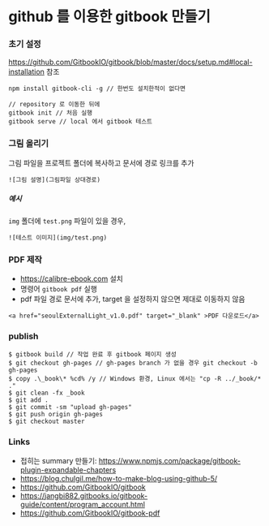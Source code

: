 # github 를 이용한 gitbook 만들기

### 초기 설정
https://github.com/GitbookIO/gitbook/blob/master/docs/setup.md#local-installation 참조
```
npm install gitbook-cli -g // 한번도 설치한적이 없다면

// repository 로 이동한 뒤에
gitbook init // 처음 실행
gitbook serve // local 에서 gitbook 테스트
```


### 그림 올리기
그림 파일을 프로젝트 폴더에 복사하고 문서에 경로 링크를 추가
```
![그림 설명](그림파일 상대경로)
```

##### 예시
`img` 폴더에 `test.png` 파일이 있을 경우,
```
![테스트 이미지](img/test.png)
```

### PDF 제작
* https://calibre-ebook.com 설치
* 명령어 `gitbook pdf` 실행
* pdf 파일 경로 문서에 추가, target 을 설정하지 않으면 제대로 이동하지 않음
```
<a href="seoulExternalLight_v1.0.pdf" target="_blank" >PDF 다운로드</a>
```

### publish
```
$ gitbook build // 작업 완료 후 gitbook 페이지 생성
$ git checkout gh-pages // gh-pages branch 가 없을 경우 git checkout -b gh-pages
$ copy .\_book\* %cd% /y // Windows 환경, Linux 에서는 "cp -R ../_book/* ."
$ git clean -fx _book
$ git add .
$ git commit -sm "upload gh-pages"
$ git push origin gh-pages
$ git checkout master
```

### Links
* 접히는 summary 만들기: https://www.npmjs.com/package/gitbook-plugin-expandable-chapters
* https://blog.chulgil.me/how-to-make-blog-using-github-5/
* https://github.com/GitbookIO/gitbook
* https://jangbi882.gitbooks.io/gitbook-guide/content/program_account.html
* https://github.com/GitbookIO/gitbook-pdf
